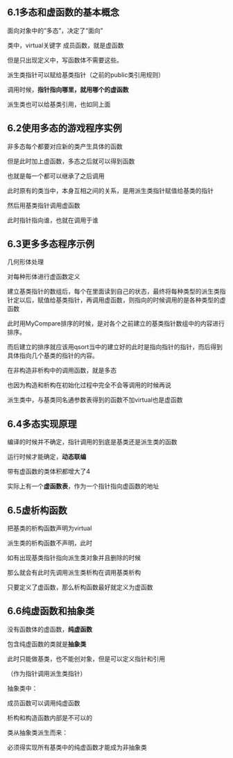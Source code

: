 ## 6.1多态和虚函数的基本概念

面向对象中的“多态”，决定了“面向”



类中，virtual关键字 成员函数，就是虚函数

但是只出现定义中，写函数体不需要这些。



派生类指针可以赋给基类指针（之前的public类引用规则）

调用时候，**指针指向哪里，就用哪个的虚函数**

派生类也可以给基类引用，也如同上面

## 6.2使用多态的游戏程序实例

非多态每个都要对应新的类产生具体的函数

但是此时加上虚函数，多态之后就可以得到函数

也就是每一个都可以继承了之后调用



此时原有的类当中，本身互相之间的关系，是用派生类指针赋值给基类的指针

然后用基类指针调用虚函数

此时指针指向谁，也就在调用于谁



## 6.3更多多态程序示例

几何形体处理

对每种形体进行虚函数定义



建立基类指针的数组后，每个在里面读到自己的状态，最终将每种类型的派生类指针定以后，赋值给基类指针，再调用虚函数，则指向的时候调用的是各种类型的虚函数



此时用MyCompare排序的时候，是对各个之前建立的基类指针数组中的内容进行排序。

而后建立的排序就应该用qsort当中的建立好的此时是指向指针的指针，而后得到具体指向几个基类的指针的内容。



在非构造非析构中的调用函数，就是多态

也因为构造和析构在初始化过程中完全不会等调用的时候再说



派生类中，与基类同名通参数表得到的函数不加virtual也是虚函数



## 6.4多态实现原理

编译的时候并不确定，指针调用的到底是基类还是派生类的函数

运行时候才能确定，**动态联编**



带有虚函数的类体积都增大了4

实际上有一个**虚函数表**，作为一个指针指向虚函数的地址



## 6.5虚析构函数

把基类的析构函数声明为virtual

派生类的析构函数不声明，此时

如有出现基类指针指向派生类对象并且删除的时候

那么就会有此时先调用派生类析构在调用基类析构



只要定义了虚函数，那么析构函数最好就定义为虚函数





## 6.6纯虚函数和抽象类

没有函数体的虚函数，**纯虚函数**

包含纯虚函数的类就是**抽象类**

此时只能做基类，也不能创对象，但是可以定义指针和引用

（作为指针调用派生类指针）



抽象类中：

成员函数可以调用纯虚函数

析构和构造函数内部是不可以的



类从抽象类派生而来：

必须得实现所有基类中的纯虚函数才能成为非抽象类
